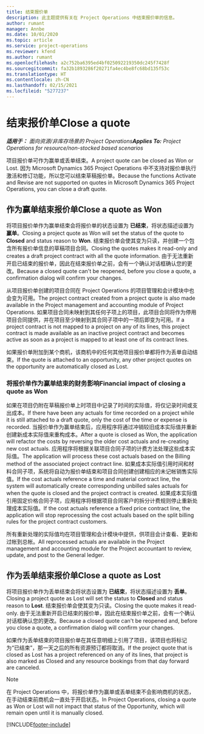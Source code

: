 ```yaml
---
title: 结束报价单
description: 此主题提供有关在 Project Operations 中结束报价单的信息。
author: rumant
manager: Annbe
ms.date: 10/01/2020
ms.topic: article
ms.service: project-operations
ms.reviewer: kfend
ms.author: rumant
ms.openlocfilehash: a2c752ba6395ed4bf025092219350dc245f7428f
ms.sourcegitcommit: fa32b1893286f20271fa4ec4be8fc68bd135f53c
ms.translationtype: HT
ms.contentlocale: zh-CN
ms.lasthandoff: 02/15/2021
ms.locfileid: "5277237"
---
```

# <a name="close-a-quote"></a><span data-ttu-id="0c93c-103">结束报价单</span><span class="sxs-lookup"><span data-stu-id="0c93c-103">Close a quote</span></span>

<span data-ttu-id="0c93c-104">_**适用于：** 面向资源/非库存场景的 Project Operations_</span><span class="sxs-lookup"><span data-stu-id="0c93c-104">_**Applies To:** Project Operations for resource/non-stocked based scenarios_</span></span>

<span data-ttu-id="0c93c-105">项目报价单可作为赢单或丢单结束。</span><span class="sxs-lookup"><span data-stu-id="0c93c-105">A project quote can be closed as Won or Lost.</span></span> <span data-ttu-id="0c93c-106">因为 Microsoft Dynamics 365 Project Operations 中不支持对报价单执行激活和修订功能，所以您可以结束草稿报价单。</span><span class="sxs-lookup"><span data-stu-id="0c93c-106">Because the functions Activate and Revise are not supported on quotes in Microsoft Dynamics 365 Project Operations, you can close a draft quote.</span></span>

## <a name="close-a-quote-as-won"></a><span data-ttu-id="0c93c-107">作为赢单结束报价单</span><span class="sxs-lookup"><span data-stu-id="0c93c-107">Close a quote as Won</span></span>

<span data-ttu-id="0c93c-108">将项目报价单作为赢单结束会将报价单的状态设置为 **已结束**，将状态描述设置为 **赢单**。</span><span class="sxs-lookup"><span data-stu-id="0c93c-108">Closing a project quote as Won will set the status of the quote to **Closed** and status reason to **Won**.</span></span> <span data-ttu-id="0c93c-109">结束报价单会使其变为只读，并创建一个包含所有报价单信息的草稿项目合同。</span><span class="sxs-lookup"><span data-stu-id="0c93c-109">Closing the quotes makes it read-only and creates a draft project contract with all the quote information.</span></span> <span data-ttu-id="0c93c-110">由于无法重新开启已结束的报价单，因此在结束报价单之前，会有一个确认对话框确认您的更改。</span><span class="sxs-lookup"><span data-stu-id="0c93c-110">Because a closed quote can't be reopened, before you close a quote, a confirmation dialog will confirm your changes.</span></span>

<span data-ttu-id="0c93c-111">从项目报价单创建的项目合同在 Project Operations 的项目管理和会计模块中也会变为可用。</span><span class="sxs-lookup"><span data-stu-id="0c93c-111">The project contract created from a project quote is also made available in the Project management and accounting module of Project Operations.</span></span> <span data-ttu-id="0c93c-112">如果项目合同未映射到其任何子项上的项目，此项目合同将作为停用项目合同提供，并在项目至少映射到其合同子项中的一项后即变为可用。</span><span class="sxs-lookup"><span data-stu-id="0c93c-112">If a project contract is not mapped to a project on any of its lines, this project contract is made available as an inactive project contract and becomes active as soon as a project is mapped to at least one of its contract lines.</span></span>

<span data-ttu-id="0c93c-113">如果报价单附加到某个商机，该商机中的任何其他项目报价单都将作为丢单自动结束。</span><span class="sxs-lookup"><span data-stu-id="0c93c-113">If the quote is attached to an opportunity, any other project quotes on the opportunity are automatically closed as Lost.</span></span>

### <a name="financial-impact-of-closing-a-quote-as-won"></a><span data-ttu-id="0c93c-114">将报价单作为赢单结束的财务影响</span><span class="sxs-lookup"><span data-stu-id="0c93c-114">Financial impact of closing a quote as Won</span></span>

<span data-ttu-id="0c93c-115">如果在项目仍附在草稿报价单上时项目中记录了时间的实际值，将仅记录时间或支出成本。</span><span class="sxs-lookup"><span data-stu-id="0c93c-115">If there have been any actuals for time recorded on a project while it is still attached to a draft quote, only the cost of the time or expense is recorded.</span></span> <span data-ttu-id="0c93c-116">当报价单作为赢单结束后，应用程序将通过冲销较旧成本实际值并重新创建新成本实际值来重构成本。</span><span class="sxs-lookup"><span data-stu-id="0c93c-116">After a quote is closed as Won, the application will refactor the costs by reversing the older cost actuals and re-creating new cost actuals.</span></span> <span data-ttu-id="0c93c-117">应用程序将根据关联项目合同子项的计费方法处理这些成本实际值。</span><span class="sxs-lookup"><span data-stu-id="0c93c-117">The application will process these cost actuals based on the Billing method of the associated project contract line.</span></span> <span data-ttu-id="0c93c-118">如果成本实际值引用时间和材料合同子项，系统将自动为报价单结束和项目合同创建创建相应的未记帐销售实际值。</span><span class="sxs-lookup"><span data-stu-id="0c93c-118">If the cost actuals reference a time and material contract line, the system will automatically create corresponding unbilled sales actuals for when the quote is closed and the project contract is created.</span></span> <span data-ttu-id="0c93c-119">如果成本实际值引用固定价格合同子项，应用程序将根据项目合同客户的拆分计费规则停止重新处理成本实际值。</span><span class="sxs-lookup"><span data-stu-id="0c93c-119">If the cost actuals reference a fixed price contract line, the application will stop reprocessing the cost actuals based on the split billing rules for the project contract customers.</span></span>

<span data-ttu-id="0c93c-120">所有重新处理的实际值均在项目管理和会计模块中提供，供项目会计查看、更新和过帐到总帐。</span><span class="sxs-lookup"><span data-stu-id="0c93c-120">All reprocessed actuals are available in the Project management and accounting module for the Project accountant to review, update, and post to the General ledger.</span></span> 

## <a name="close-a-quote-as-lost"></a><span data-ttu-id="0c93c-121">作为丢单结束报价单</span><span class="sxs-lookup"><span data-stu-id="0c93c-121">Close a quote as Lost</span></span>

<span data-ttu-id="0c93c-122">将项目报价单作为丢单结束会将状态设置为 **已结束**，将状态描述设置为 **丢单**。</span><span class="sxs-lookup"><span data-stu-id="0c93c-122">Closing a project quote as Lost will set the status to **Closed** and status reason to **Lost**.</span></span> <span data-ttu-id="0c93c-123">结束报价单会使其变为只读。</span><span class="sxs-lookup"><span data-stu-id="0c93c-123">Closing the quote makes it read-only.</span></span> <span data-ttu-id="0c93c-124">由于无法重新开启已结束的报价单，因此在结束报价单之前，会有一个确认对话框确认您的更改。</span><span class="sxs-lookup"><span data-stu-id="0c93c-124">Because a closed quote can't be reopened and, before you close a quote, a confirmation dialog will confirm your changes.</span></span>

<span data-ttu-id="0c93c-125">如果作为丢单结束的项目报价单在其任意明细上引用了项目，该项目也将标记为“已结束”，那一天之后的所有资源预订都将取消。</span><span class="sxs-lookup"><span data-stu-id="0c93c-125">If the project quote that is closed as Lost has a project referenced on any of its lines, that project is also marked as Closed and any resource bookings from that day forward are canceled.</span></span>

> [!NOTE]
> <span data-ttu-id="0c93c-126">在 Project Operations 中，将报价单作为赢单或丢单结束不会影响商机的状态，在手动结束前商机会一直处于开启状态。</span><span class="sxs-lookup"><span data-stu-id="0c93c-126">In Project Operations, closing a quote as Won or Lost will not impact that status of the Opportunity, which will remain open until it is manually closed.</span></span>


[!INCLUDE[footer-include](../includes/footer-banner.md)]